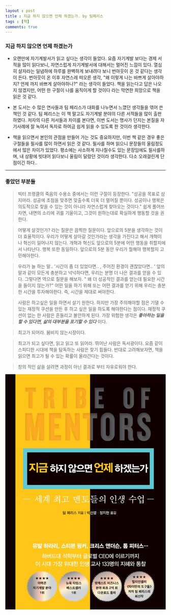 ```yaml
---
layout : post
title : 지금 하지 않으면 언제 하겠는가. by 팀페리스
tags : [책]
comments: true
---
```

### 지금 하지 않으면 언제 하겠는가
- 오랜만에 자기계발서가 읽고 싶다는 생각이 들었다. 요즘 자기계발 보다는 경제 서적을 많이 읽다보니, 자연스럽게 자기계발서에 대해서는 멀어진 느낌이 있다. 열심히 살자라는 일념하에 하루를 완벽하게 보내려다 보니 번아웃이 온 것 같다는 생각이 든다. 번아웃이 온 이후 자연스레 떠오른 생각, "왜 이렇게 나는 바쁘게 살아야하지? 언제 까지 바쁘게 살아야하나?" 라는 생각이 들었다. 책을 읽는다고 답은 나오지 않겠지만, 어떤 한 구절이 나를 움직이게 할 것이다 라는 막연한 희망으로 책을 읽은 것 같다.

- 본 도서는 수 많은 연사들과 팀 페리스가 대화를 나누면서 느꼈던 생각들을 엮어 쓴 책인 것 같다. 팀 페리스는 이 책 말고도 자기계발 분야의 다른 서적들을 많이 출판하였다. 저자의 다른 저서들과 차이를 본다면, 이번 도서는 명사가 던지는 본질을 자기사례에 잘 녹여서 독자로 하여금 쉽게 읽을 수 있도록 한 것이라 생각한다.

- 책을 읽으면서 본인의 관점을 만들어 가는 것도 중요하지만, 이번 책 같은 경우 좋은 구절들을 필사를 많이 하면서 읽은 것 같다. 필사를 하며 읽으니 문장들의 울림정도에서 많은 차이가 있었다. 평소에는 사소하게 지나칠수도 있는 문장임에도 필사를하며, 내 상황에 빗대어 읽다보니 울림이 달랐던 것이라 생각한다. 다소 오래걸린게 단점이긴 하다..

---

### 좋았던 부분들 

> 빅터 프랭클의 죽음의 수용소 중에서는 이런 구절이 등장한다. "성공을 목표로 삼지마라. 성공에 초점을 맞추면 맞출수록 더욱 더 멀어질 뿐이다. 성공이나 행복은 의도적으로 찾을 수 있는 것이 아니라 자연스럽게 찾아오는 것이다." 쉽게 풀어쓰자면, 내면의 소리에 귀를 기울이고, 그것이 원하는대로 확실하게 행동할 것을 권한다.

>  어떻게 살것인가? 라는 질문은 끔찍한 질문이다. 앞으로의 5분을 생각하는 것이 더 효율적이다. 우리가 어떻게 살아갈 것인가라는 생각을 가진다고 해서 개혁이나 혁신이 일어나지 않는다. 개혁과 혁신도 앞으로의 5분에 어떤 행동을 취할지에서 나타난다. 행복 또한 동일하다. 앞으로의 5분 동안 우리가 뭘해야 행복할지 고민해야한다.

> 우리가 늘 하는 말.. '시간이 좀 더 있었다면.. , 주어진 환경이 괜찮았다면.. ' 앞의 말과 같이 모든게 충분하고 넉넉하다면, 우리는 분명 더 나은 결과를 얻을 수 있다. 그렇다면 역으로 질문을 해보자. " 왜 더 성공적인 결과를 얻는데 필요한 시간을 들이지 않는가?"  어떤 일을 하기 위해 또는 어떤 결과를 얻기 위해 우리는 충분한 시간을 투자해야한다. 즉, 시간을 제대로 써야한다.

> 사람은 하고싶은 일을 하면서 살기 원한다. 하지만 가장 주의해야할 점은 기댈 수 있는 재정적 쿠션을 만든 후 하고 싶은 일을 하도록 해야한다는 점이다. 재정적 쿠션이 없는 한 사람은 흔들리고 불안하게 된다. 가장 위험한 생각은  ***좋아하는 일을 할 수 있다면, 삶의 대부분을 포기할 수 있다***  이다. 

> 최고가 되어라. 붐비지 않는시장이다.

> 최고가 되고 싶다면, 읽고 읽고 또 읽어라. 뛰어난 사람은 독서광이다. 요즘 같이 스피디한 시대에 책을 탐독하는 사람은 찾기 힘들다. 반대로 고려해보자면, 책을 읽으면 최고가 될 수 있는 확률이 올라간다는 것이다.

> 창의 적인 삶을 살려면 과정이 아닌 결과로 부터 자유로워야 한다.

![지금하지 않으면 언제 하겠는가](../images/book-4.jpg)
